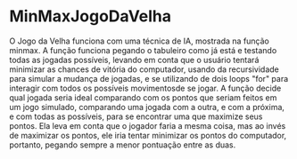 # MinMaxJogoDaVelha

O Jogo da Velha funciona com uma técnica de IA, mostrada na função minmax.
A função funciona pegando o tabuleiro como já está e testando todas as jogadas possíveis, levando em conta que o usuário tentará minimizar as chances de vitória do computador, usando da recursividade para simular a mudança de jogadas, e se utilizando de dois loops "for" para interagir com todos os possíveis movimentosde se jogar.
A função decide qual jogada seria ideal comparando com os pontos que seriam feitos em um jogo simulado, comparando uma jogada com a outra, e com a próxima, e com todas as possíveis, para se encontrar uma que maximize seus pontos. Ela leva em conta que o jogador faria a mesma coisa, mas ao invés de maximizar os pontos, ele iria tentar minimizar os pontos do computador, portanto, pegando sempre a menor pontuação entre as duas.
